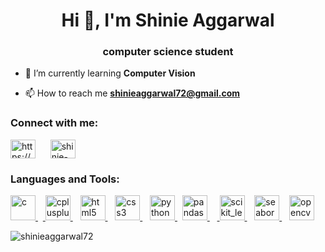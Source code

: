 <h1 align="center">Hi 👋, I'm Shinie Aggarwal</h1>
<h3 align="center">computer science student</h3>

- 🌱 I’m currently learning **Computer Vision**

- 📫 How to reach me **shinieaggarwal72@gmail.com**

<h3 align="left">Connect with me:</h3>
<p align="left">
<a href="https://linkedin.com/in/shinieaggarwal" target="blank"><img align="center" src="https://upload.wikimedia.org/wikipedia/commons/0/01/LinkedIn_Logo.svg" title="LinkedIn" alt="https://www.linkedin.com/in/shinieaggarwal/" height="30" width="40" /></a>&nbsp;&nbsp;&nbsp;&nbsp;&nbsp;
<a href="https://stackoverflow.com/users/22292049/shinie-aggarwal" target="blank"><img align="center" src="https://upload.wikimedia.org/wikipedia/commons/0/02/Stack_Overflow_logo.svg" title="Stack Overflow" alt="shinie-aggarwal" height="30" width="40" /></a>&nbsp;&nbsp;&nbsp;&nbsp;&nbsp;
</p>

<h3 align="left">Languages and Tools:</h3>
<p align="left"> <a href="https://www.cprogramming.com/" target="_blank" rel="noreferrer"> <img src="https://upload.wikimedia.org/wikipedia/commons/1/18/C_Programming_Language.svg" title="C" alt="c" width="40" height="40"/> </a> &nbsp;&nbsp;<a href="https://www.w3schools.com/cpp/" target="_blank" rel="noreferrer"> <img src="https://upload.wikimedia.org/wikipedia/commons/1/18/ISO_C%2B%2B_Logo.svg" title="C++" alt="cplusplus" width="40" height="40"/> </a> &nbsp;&nbsp; <a href="https://www.w3.org/html/" target="_blank" rel="noreferrer"> <img src="https://upload.wikimedia.org/wikipedia/commons/6/61/HTML5_logo_and_wordmark.svg" title="HTML5" alt="html5" width="40" height="40"/> </a>&nbsp;&nbsp; <a href="https://www.w3schools.com/css/" target="_blank" rel="noreferrer"> <img src="https://upload.wikimedia.org/wikipedia/commons/d/d5/CSS3_logo_and_wordmark.svg" title="CSS3" alt="css3" width="40" height="40"/> </a>&nbsp;&nbsp;
 <a href="https://www.python.org" target="_blank" rel="noreferrer"> <img src="https://s3.dualstack.us-east-2.amazonaws.com/pythondotorg-assets/media/files/python-logo-only.svg" title="Python" alt="python" width="40" height="40"/> </a>&nbsp; <a href="https://pandas.pydata.org/" target="_blank" rel="noreferrer"> <img src="https://upload.wikimedia.org/wikipedia/commons/e/ed/Pandas_logo.svg" title="Pandas" alt="pandas" width="40" height="40"/> </a>&nbsp; &nbsp;<a href="https://scikit-learn.org/" target="_blank" rel="noreferrer"> <img src="https://upload.wikimedia.org/wikipedia/commons/0/05/Scikit_learn_logo_small.svg" title="Scikit learn" alt="scikit_learn" width="40" height="40"/> </a>&nbsp;&nbsp; <a href="https://seaborn.pydata.org/" target="_blank" rel="noreferrer"> <img src="https://seaborn.pydata.org/_images/logo-mark-lightbg.svg" title="Seaborn" alt="seaborn" width="40" height="40"/> </a>&nbsp;&nbsp; <a href="https://opencv.org/" target="_blank" rel="noreferrer"> <img src="https://www.vectorlogo.zone/logos/opencv/opencv-icon.svg" title="OpenCV" alt="opencv" width="40" height="40"/> </a></p>

<p><img align="center" src="https://github-readme-stats.vercel.app/api/top-langs?username=shinieaggarwal72&show_icons=true&locale=en&layout=compact" alt="shinieaggarwal72" /></p>

<!--<p><img align="center" src="https://github-readme-streak-stats.herokuapp.com/?user=shinieaggarwal72&" alt="shinieaggarwal72" /></p>-->



